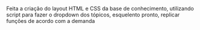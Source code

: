 Feita a criação do layout HTML e CSS da base de conhecimento, utilizando script para fazer o dropdown dos tópicos, esquelento pronto, replicar funções de acordo com a demanda
